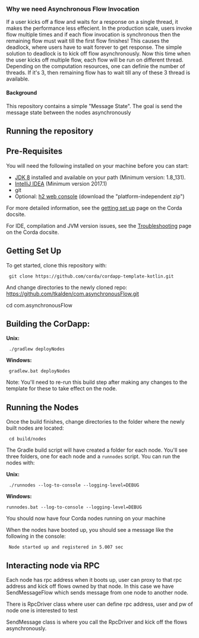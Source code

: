 ### Why we need Asynchronous Flow Invocation
 If a user kicks off a flow and waits for a response on a single thread, it makes the performance less effecient. In the production scale, users invoke flow multiple times and if each flow invocation is synchronous then the remaining flow must wait till the first flow finishes! This causes the deadlock, where users have to wait forever to get response.
   The simple solution to deadlock is to kick off flow asynchronously. Now this time when the user kicks off multiple flow, each flow will be run on different thread. Depending on the computation resources, one can definie the number of threads. If it's 3, then remaining flow has to wait till any of these 3 thread is available.

#### Background 
This repository contains a simple "Message State". The goal is send the message state between the nodes asynchronously

## Running the repository 

## Pre-Requisites

You will need the following installed on your machine before you can start:

* [JDK 8](http://www.oracle.com/technetwork/java/javase/downloads/jdk8-downloads-2133151.html) 
  installed and available on your path (Minimum version: 1.8_131).
* [IntelliJ IDEA](https://www.jetbrains.com/idea/download/) (Minimum version 2017.1)
* git
* Optional: [h2 web console](http://www.h2database.com/html/download.html)
  (download the "platform-independent zip")

For more detailed information, see the
[getting set up](https://docs.corda.net/getting-set-up.html) page on the
Corda docsite.

For IDE, compilation and JVM version issues, see the
[Troubleshooting](https://docs.corda.net/troubleshooting.html) page on the Corda docsite.

## Getting Set Up

To get started, clone this repository with:

     git clone https://github.com/corda/cordapp-template-kotlin.git

And change directories to the newly cloned repo:
https://github.com/tkalden/com.asynchronousFlow.git

cd com.asynchronousFlow

## Building the CorDapp:

**Unix:** 

     ./gradlew deployNodes

**Windows:**

     gradlew.bat deployNodes

Note: You'll need to re-run this build step after making any changes to
the template for these to take effect on the node.

## Running the Nodes

Once the build finishes, change directories to the folder where the newly
built nodes are located:

     cd build/nodes

The Gradle build script will have created a folder for each node. You'll
see three folders, one for each node and a `runnodes` script. You can
run the nodes with:

**Unix:**

     ./runnodes --log-to-console --logging-level=DEBUG

**Windows:**

    runnodes.bat --log-to-console --logging-level=DEBUG

You should now have four Corda nodes running on your machine 

When the nodes have booted up, you should see a message like the following 
in the console: 

     Node started up and registered in 5.007 sec
     
## Interacting node via RPC
Each node has rpc address when it boots up, user can proxy to that rpc address and kick off flows owned by that node.
In this case we have SendMessageFlow which sends message from one node to another node.

There is RpcDriver class where user can define rpc address, user and pw of node one is interested to test

SendMessage class is where you call the RpcDriver and kick off the flows asynchronously.





 
